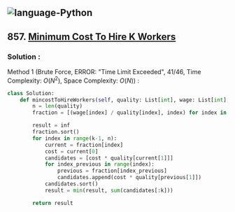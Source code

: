 ![language-Python](https://img.shields.io/badge/Python-ffd43b?style=for-the-badge&logo=PYTHON)
---

## 857. [Minimum Cost To Hire K Workers](https://leetcode.com/problems/minimum-cost-to-hire-k-workers)

### Solution :

Method 1 (Brute Force, ERROR: "Time Limit Exceeded", 41/46, Time Complexity: $O(N^2)$, Space Complexity: $O(N)$) :
```python
class Solution:
    def mincostToHireWorkers(self, quality: List[int], wage: List[int], k: int) -> float:
        n = len(quality)
        fraction = [(wage[index] / quality[index], index) for index in range(n)]

        result = inf
        fraction.sort()
        for index in range(k-1, n):
            current = fraction[index]
            cost = current[0]
            candidates = [cost * quality[current[1]]]
            for index_previous in range(index):
                previous = fraction[index_previous]
                candidates.append(cost * quality[previous[1]])
            candidates.sort()
            result = min(result, sum(candidates[:k]))

        return result
```
